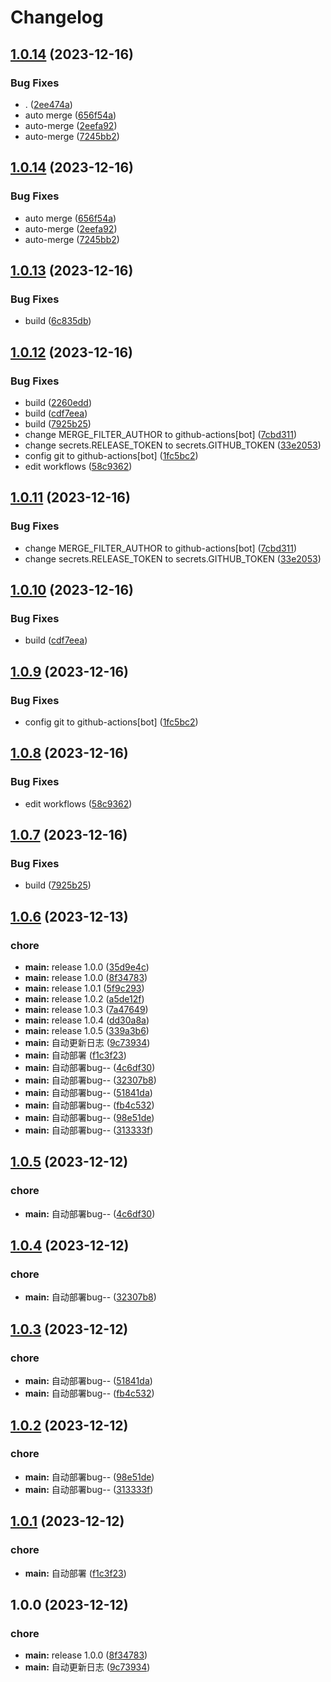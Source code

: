 # Changelog

## [1.0.14](https://github.com/nbtca/blogs/compare/v1.0.13...v1.0.14) (2023-12-16)


### Bug Fixes

* . ([2ee474a](https://github.com/nbtca/blogs/commit/2ee474a250551a02abfacaec9184d2a775fc5179))
* auto merge ([656f54a](https://github.com/nbtca/blogs/commit/656f54a834e7037a02c7f3a50e9598d6f47d7cf5))
* auto-merge ([2eefa92](https://github.com/nbtca/blogs/commit/2eefa92104c9f6dc06ea03f6d54af49f8062d686))
* auto-merge ([7245bb2](https://github.com/nbtca/blogs/commit/7245bb2ee2d6903c16180175751d71db1cc038fe))

## [1.0.14](https://github.com/nbtca/blogs/compare/v1.0.13...v1.0.14) (2023-12-16)


### Bug Fixes

* auto merge ([656f54a](https://github.com/nbtca/blogs/commit/656f54a834e7037a02c7f3a50e9598d6f47d7cf5))
* auto-merge ([2eefa92](https://github.com/nbtca/blogs/commit/2eefa92104c9f6dc06ea03f6d54af49f8062d686))
* auto-merge ([7245bb2](https://github.com/nbtca/blogs/commit/7245bb2ee2d6903c16180175751d71db1cc038fe))

## [1.0.13](https://github.com/nbtca/blogs/compare/v1.0.12...v1.0.13) (2023-12-16)


### Bug Fixes

* build ([6c835db](https://github.com/nbtca/blogs/commit/6c835db0c82259afb499334b53110dac8bc4b617))

## [1.0.12](https://github.com/nbtca/blogs/compare/v1.0.11...v1.0.12) (2023-12-16)


### Bug Fixes

* build ([2260edd](https://github.com/nbtca/blogs/commit/2260eddaae35a6d1ed27ca43f738460e0f1a5b2e))
* build ([cdf7eea](https://github.com/nbtca/blogs/commit/cdf7eea12c10ab72d7a096ecb3b50db59933b1ee))
* build ([7925b25](https://github.com/nbtca/blogs/commit/7925b25d5661d15f1581cdc3eefb28824c9fd4e6))
* change MERGE_FILTER_AUTHOR to github-actions[bot] ([7cbd311](https://github.com/nbtca/blogs/commit/7cbd3112fad7e973f4d49df67aef6c0cbb327fa8))
* change secrets.RELEASE_TOKEN to secrets.GITHUB_TOKEN ([33e2053](https://github.com/nbtca/blogs/commit/33e2053f73dcc779f7d93cbe0a428838a21caa11))
* config git to github-actions[bot] ([1fc5bc2](https://github.com/nbtca/blogs/commit/1fc5bc2ac91314dda40ca436f050a2dc774c034f))
* edit workflows ([58c9362](https://github.com/nbtca/blogs/commit/58c9362a6f08c2c557bcc2036b9712817bcb02f5))

## [1.0.11](https://github.com/nbtca/blogs/compare/v1.0.10...v1.0.11) (2023-12-16)


### Bug Fixes

* change MERGE_FILTER_AUTHOR to github-actions[bot] ([7cbd311](https://github.com/nbtca/blogs/commit/7cbd3112fad7e973f4d49df67aef6c0cbb327fa8))
* change secrets.RELEASE_TOKEN to secrets.GITHUB_TOKEN ([33e2053](https://github.com/nbtca/blogs/commit/33e2053f73dcc779f7d93cbe0a428838a21caa11))

## [1.0.10](https://github.com/nbtca/blogs/compare/v1.0.9...v1.0.10) (2023-12-16)


### Bug Fixes

* build ([cdf7eea](https://github.com/nbtca/blogs/commit/cdf7eea12c10ab72d7a096ecb3b50db59933b1ee))

## [1.0.9](https://github.com/nbtca/blogs/compare/v1.0.8...v1.0.9) (2023-12-16)


### Bug Fixes

* config git to github-actions[bot] ([1fc5bc2](https://github.com/nbtca/blogs/commit/1fc5bc2ac91314dda40ca436f050a2dc774c034f))

## [1.0.8](https://github.com/nbtca/blogs/compare/v1.0.7...v1.0.8) (2023-12-16)


### Bug Fixes

* edit workflows ([58c9362](https://github.com/nbtca/blogs/commit/58c9362a6f08c2c557bcc2036b9712817bcb02f5))

## [1.0.7](https://github.com/nbtca/blogs/compare/v1.0.6...v1.0.7) (2023-12-16)


### Bug Fixes

* build ([7925b25](https://github.com/nbtca/blogs/commit/7925b25d5661d15f1581cdc3eefb28824c9fd4e6))

## [1.0.6](https://github.com/nbtca/blogs/compare/v1.0.5...v1.0.6) (2023-12-13)


### chore

* **main:** release 1.0.0 ([35d9e4c](https://github.com/nbtca/blogs/commit/35d9e4ced4142487cf7e6b520c632a2c67db266c))
* **main:** release 1.0.0 ([8f34783](https://github.com/nbtca/blogs/commit/8f3478364584f03a4268d1fd61955a5b5b747026))
* **main:** release 1.0.1 ([5f9c293](https://github.com/nbtca/blogs/commit/5f9c29359020a47e55299a12bd492e2683e4d103))
* **main:** release 1.0.2 ([a5de12f](https://github.com/nbtca/blogs/commit/a5de12fe8d701415634d8af41657a393c902ef58))
* **main:** release 1.0.3 ([7a47649](https://github.com/nbtca/blogs/commit/7a47649560f073209f1d9d411488444b85e1906d))
* **main:** release 1.0.4 ([dd30a8a](https://github.com/nbtca/blogs/commit/dd30a8a370db4a5b4b281e01343b1e7ff6604255))
* **main:** release 1.0.5 ([339a3b6](https://github.com/nbtca/blogs/commit/339a3b6ce1834e19bd7f173f72b001f668168e4a))
* **main:** 自动更新日志 ([9c73934](https://github.com/nbtca/blogs/commit/9c739345d107c5923fbeeb4edb0e1016961bd343))
* **main:** 自动部署 ([f1c3f23](https://github.com/nbtca/blogs/commit/f1c3f23730007eba1517b9d90adb2cbb1237858c))
* **main:** 自动部署bug-- ([4c6df30](https://github.com/nbtca/blogs/commit/4c6df30be7d702d541dd4e3ef73e2249264e8155))
* **main:** 自动部署bug-- ([32307b8](https://github.com/nbtca/blogs/commit/32307b83aa7fc0f7ea97239469242b5b23f78c71))
* **main:** 自动部署bug-- ([51841da](https://github.com/nbtca/blogs/commit/51841da1721c7d7240a4aabf50542d453b2ed848))
* **main:** 自动部署bug-- ([fb4c532](https://github.com/nbtca/blogs/commit/fb4c5320c58be4dfe4e387b4de5272ca80ad775f))
* **main:** 自动部署bug-- ([98e51de](https://github.com/nbtca/blogs/commit/98e51deb2754d9ea055537465d83e06c230adc01))
* **main:** 自动部署bug-- ([313333f](https://github.com/nbtca/blogs/commit/313333f25e4f5e0ce1279abaa0a26006efb07375))

## [1.0.5](https://github.com/nbtca/blogs/compare/v1.0.4...v1.0.5) (2023-12-12)


### chore

* **main:** 自动部署bug-- ([4c6df30](https://github.com/nbtca/blogs/commit/4c6df30be7d702d541dd4e3ef73e2249264e8155))

## [1.0.4](https://github.com/nbtca/blogs/compare/v1.0.3...v1.0.4) (2023-12-12)


### chore

* **main:** 自动部署bug-- ([32307b8](https://github.com/nbtca/blogs/commit/32307b83aa7fc0f7ea97239469242b5b23f78c71))

## [1.0.3](https://github.com/nbtca/blogs/compare/v1.0.2...v1.0.3) (2023-12-12)


### chore

* **main:** 自动部署bug-- ([51841da](https://github.com/nbtca/blogs/commit/51841da1721c7d7240a4aabf50542d453b2ed848))
* **main:** 自动部署bug-- ([fb4c532](https://github.com/nbtca/blogs/commit/fb4c5320c58be4dfe4e387b4de5272ca80ad775f))

## [1.0.2](https://github.com/nbtca/blogs/compare/v1.0.1...v1.0.2) (2023-12-12)


### chore

* **main:** 自动部署bug-- ([98e51de](https://github.com/nbtca/blogs/commit/98e51deb2754d9ea055537465d83e06c230adc01))
* **main:** 自动部署bug-- ([313333f](https://github.com/nbtca/blogs/commit/313333f25e4f5e0ce1279abaa0a26006efb07375))

## [1.0.1](https://github.com/nbtca/blogs/compare/v1.0.0...v1.0.1) (2023-12-12)


### chore

* **main:** 自动部署 ([f1c3f23](https://github.com/nbtca/blogs/commit/f1c3f23730007eba1517b9d90adb2cbb1237858c))

## 1.0.0 (2023-12-12)


### chore

* **main:** release 1.0.0 ([8f34783](https://github.com/nbtca/blogs/commit/8f3478364584f03a4268d1fd61955a5b5b747026))
* **main:** 自动更新日志 ([9c73934](https://github.com/nbtca/blogs/commit/9c739345d107c5923fbeeb4edb0e1016961bd343))
